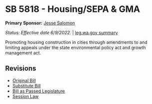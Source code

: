 # SB 5818 - Housing/SEPA & GMA
**Primary Sponsor:** [Jesse Salomon](/person/leg/salomon_je.md)

*Status: Effective date 6/9/2022.* | [leg.wa.gov summary](https://app.leg.wa.gov/billsummary?BillNumber=5818&Year=2021)

Promoting housing construction in cities through amendments to and limiting appeals under the state environmental policy act and growth management act.

## Revisions
* [Original Bill](1/)
* [Substitute Bill](S/)
* [Bill as Passed Legislature](S.PL/)
* [Session Law](S.SL/)